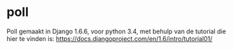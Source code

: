 poll
====

Poll gemaakt in Django 1.6.6, voor python 3.4, met behulp van de tutorial die hier te vinden is:
https://docs.djangoproject.com/en/1.6/intro/tutorial01/

